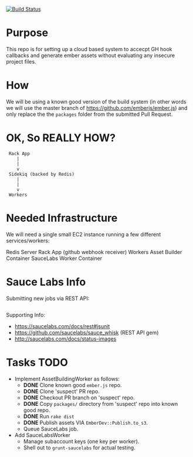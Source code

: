 [![Build Status](https://travis-ci.org/rjackson/ember-secure-builder.png?branch=master)](https://travis-ci.org/rjackson/ember-secure-builder)

Purpose
=======

This repo is for setting up a cloud based system to accecpt GH hook callbacks
and generate ember assets without evaluating any insecure project files.

How
===

We will be using a known good version of the build system (in other words we will
use the master branch of https://github.com/emberjs/ember.js) and only replace the
the `packages` folder from the submitted Pull Request.

OK, So REALLY HOW?
==================

```
 Rack App
    |
    |
    v
 Sidekiq (backed by Redis)
    |
    |
    v
 Workers
```

Needed Infrastructure
=====================

We will need a single small EC2 instance running a few different services/workers:

Redis Server
Rack App (github webhook receiver)
Workers
  Asset Builder Container
  SauceLabs Worker Container

Sauce Labs Info
===============
Submitting new jobs via REST API:

```ruby
```

Supporting Info:
  * https://saucelabs.com/docs/rest#jsunit
  * https://github.com/saucelabs/sauce_whisk (REST API gem)
  * http://saucelabs.com/docs/status-images

Tasks TODO
==========
* Implement AssetBuildingWorker as follows:
  * **DONE** Clone known good `ember.js` repo.
  * **DONE** Clone 'suspect' PR repo.
  * **DONE** Checkout PR branch on 'suspect' repo.
  * **DONE** Copy `packages/` directory from 'suspect' repo into known good repo.
  * **DONE** Run `rake dist`
  * **DONE** Publish assets VIA `EmberDev::Publish.to_s3`.
  * Queue SauceLabs job.
* Add SauceLabsWorker
  * Manage subaccount keys (one key per worker).
  * Shell out to `grunt-saucelabs` for actual testing.
